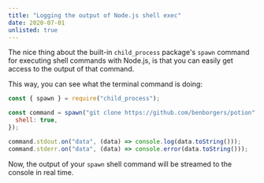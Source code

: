 ```yaml
---
title: "Logging the output of Node.js shell exec"
date: 2020-07-01
unlisted: true
---
```


The nice thing about the built-in `child_process` package's `spawn` command for executing shell commands with Node.js, is that you can easily get access to the output of that command.

This way, you can see what the terminal command is doing:

```jsx
const { spawn } = require("child_process");

const command = spawn("git clone https://github.com/benborgers/potion", {
  shell: true,
});

command.stdout.on("data", (data) => console.log(data.toString()));
command.stderr.on("data", (data) => console.error(data.toString()));
```

Now, the output of your `spawn` shell command will be streamed to the console in real time.
